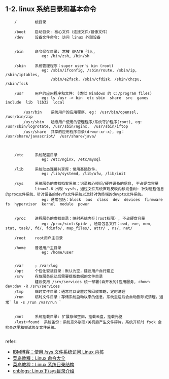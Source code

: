 
## 1-2. linux 系统目录和基本命令

```
    /        根目录   

    /boot    启动目录: 核心文件（连接文件/镜像文件）
    /dev     设备文件命令: 访问 linux 外部设备


    /bin     命令保存目录: 常被 $PATH 引入, 
                eg: /bin/zsh, /bin/sh

    /sbin    系统管理程序：super user's bin (root)
                eg: /sbin/ifconfig, /sbin/route, /sbin/ip, /sbin/iptables, 
                    /sbin/e2fsck, /sbin/cfdisk, /sbin/chcpu, /sbin/fsck

    /usr     用户的应用程序和文件: (类似 Windows 的 C:/program files) 
                eg: ls /usr -> bin  etc sbin  share  src  games  include  lib  lib32  local
        
        /usr/bin    系统用户的应用程序, eg： /usr/bin/openssl, /usr/bin/zip
        /usr/sbin   超级用户使用的管理程序/系统守护程序(root), eg: /usr/sbin/logrotate, /usr/sbin/nginx,  /usr/sbin/iftop
        /usr/share  共享的应用程序目录(drwxr-xr-x), eg： /usr/share/javascript/  /usr/share/java/
     
                

    /etc     系统配置目录
                eg: /etc/nginx, /etc/mysql 

    /lib     系统动态连接共享库：常用基础软件， 
                eg: /lib/systemd, /lib/ufw, /lib/init

    /sys     系统服务的虚拟档案系统：记录核心模组/硬件设备的信息, 不占硬盘容量
             linux2.6 出现 sysfs，通过文件系统直观反映内核设备树: 针对进程信息的proc文件系统、针对设备的devfs文件系统以及针对伪终端的devpts文件系统。
                eg: 通常包括：block  bus  class  dev  devices  firmware  fs  hypervisor  kernel  module  power
                

    /proc    进程服务的虚拟目录：映射系统内存(root权限）, 不占硬盘容量
                eg: /proc/<int:$pid> , 通常包含文件：cwd, exe, mem, stat, task/, fd/, fdinfo/, map_files/, attr/ , ns/, net/ 
        
    /root    root用户主目录

    /home    普通用户主目录
                eg: /home/user


    /var     ; /var/log 
    /opt     个性化安装目录：默认为空，建议用户自行建立
    /srv     存放服务启动后需要提取数据的文件目录 
             建议使用 /srv/services 统一部署(自开发的)应用服务, chown dev:dev -R /srv/services
    /tmp     临时文件目录：通常可以设置垃圾回收策略，定时清理 
    /run     临时文件目录：存储系统启动以来的信息，系统重启后会自动删除或清理，通常` ln -s /run /var/run `


    /mnt     系统挂载目录: 扩展存储空间，挂载云盘，挂载光驱
    /lost+found  系统备份：系统意外崩溃/关机后产生文件碎片，系统开机时 fsck 会检查这里和尝试修复文件系统。
    
```

refer: 
- [IBM博客：使用 /sys 文件系统访问 Linux 内核](https://www.ibm.com/developerworks/cn/linux/l-cn-sysfs/)
- [菜鸟教程：Linux 命令大全](https://www.runoob.com/linux/linux-command-manual.html)
- [菜鸟教程：Linux 系统目录结构](https://www.runoob.com/linux/linux-system-contents.html)
- [cnblogs: Linux下/sys目录介绍](https://www.cnblogs.com/cuckoo-/p/10742367.html)



    
